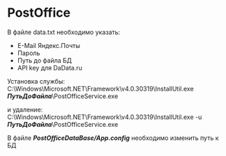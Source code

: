 # PostOffice

В файле data.txt необходимо указать:  
  * E-Mail Яндекс.Почты  
  * Пароль  
  * Путь до файла БД  
  * API key для DaData.ru  
  
Установка службы:  
C:\Windows\Microsoft.NET\Framework\v4.0.30319\InstallUtil.exe ***ПутьДоФайла***\PostOfficeService.exe  

и удаление:  
C:\Windows\Microsoft.NET\Framework\v4.0.30319\InstallUtil.exe -u ***ПутьДоФайла***\PostOfficeService.exe  

В файле ***PostOfficeDataBase/App.config*** необходимо изменить путь к БД

